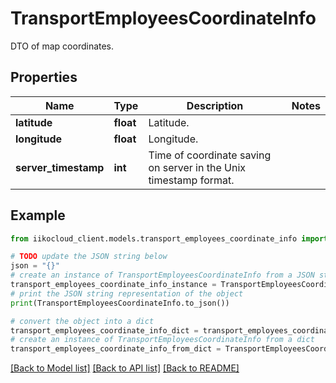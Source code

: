 # TransportEmployeesCoordinateInfo

DTO of map coordinates.

## Properties

Name | Type | Description | Notes
------------ | ------------- | ------------- | -------------
**latitude** | **float** | Latitude. | 
**longitude** | **float** | Longitude. | 
**server_timestamp** | **int** | Time of coordinate saving on server in the Unix timestamp format. | 

## Example

```python
from iikocloud_client.models.transport_employees_coordinate_info import TransportEmployeesCoordinateInfo

# TODO update the JSON string below
json = "{}"
# create an instance of TransportEmployeesCoordinateInfo from a JSON string
transport_employees_coordinate_info_instance = TransportEmployeesCoordinateInfo.from_json(json)
# print the JSON string representation of the object
print(TransportEmployeesCoordinateInfo.to_json())

# convert the object into a dict
transport_employees_coordinate_info_dict = transport_employees_coordinate_info_instance.to_dict()
# create an instance of TransportEmployeesCoordinateInfo from a dict
transport_employees_coordinate_info_from_dict = TransportEmployeesCoordinateInfo.from_dict(transport_employees_coordinate_info_dict)
```
[[Back to Model list]](../README.md#documentation-for-models) [[Back to API list]](../README.md#documentation-for-api-endpoints) [[Back to README]](../README.md)



